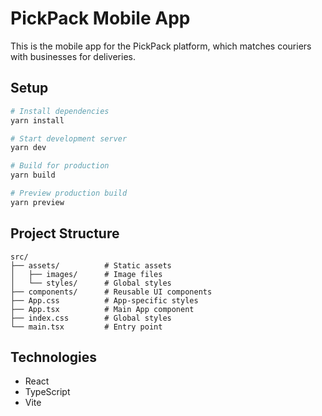 # PickPack Mobile App

This is the mobile app for the PickPack platform, which matches couriers with businesses for deliveries.

## Setup

```bash
# Install dependencies
yarn install

# Start development server
yarn dev

# Build for production
yarn build

# Preview production build
yarn preview
```

## Project Structure

```
src/
├── assets/          # Static assets
│   ├── images/      # Image files
│   └── styles/      # Global styles
├── components/      # Reusable UI components
├── App.css          # App-specific styles
├── App.tsx          # Main App component
├── index.css        # Global styles
└── main.tsx         # Entry point
```

## Technologies

- React
- TypeScript
- Vite
